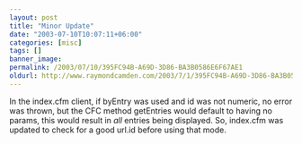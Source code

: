 ```yaml
---
layout: post
title: "Minor Update"
date: "2003-07-10T10:07:11+06:00"
categories: [misc]
tags: []
banner_image: 
permalink: /2003/07/10/395FC94B-A69D-3D86-BA3B0586E6F67AE1
oldurl: http://www.raymondcamden.com/2003/7/1/395FC94B-A69D-3D86-BA3B0586E6F67AE1
---
```


In the index.cfm client, if byEntry was used and id was not numeric, no error was thrown, but the CFC method getEntries would default to having no params, this would result in <i>all</i> entries being displayed. So, index.cfm was updated to check for a good url.id before using that mode.